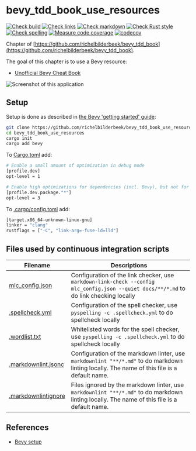 # bevy_tdd_book_use_resources

[![Check build](https://github.com/richelbilderbeek/bevy_tdd_book_use_resources/actions/workflows/check_build.yaml/badge.svg?branch=master)](https://github.com/richelbilderbeek/bevy_tdd_book_use_resources/actions/workflows/check_build.yaml)
[![Check links](https://github.com/richelbilderbeek/bevy_tdd_book_use_resources/actions/workflows/check_links.yaml/badge.svg?branch=master)](https://github.com/richelbilderbeek/bevy_tdd_book_use_resources/actions/workflows/check_links.yaml)
[![Check markdown](https://github.com/richelbilderbeek/bevy_tdd_book_use_resources/actions/workflows/check_markdown.yaml/badge.svg?branch=master)](https://github.com/richelbilderbeek/bevy_tdd_book_use_resources/actions/workflows/check_markdown.yaml)
[![Check Rust style](https://github.com/richelbilderbeek/bevy_tdd_book_use_resources/actions/workflows/check_rust_style.yaml/badge.svg?branch=master)](https://github.com/richelbilderbeek/bevy_tdd_book_use_resources/actions/workflows/check_rust_style.yaml)
[![Check spelling](https://github.com/richelbilderbeek/bevy_tdd_book_use_resources/actions/workflows/check_spelling.yaml/badge.svg?branch=master)](https://github.com/richelbilderbeek/bevy_tdd_book_use_resources/actions/workflows/check_spelling.yaml)
[![Measure code coverage](https://github.com/richelbilderbeek/bevy_tdd_book_use_resources/actions/workflows/measure_codecov.yaml/badge.svg?branch=master)](https://github.com/richelbilderbeek/bevy_tdd_book_use_resources/actions/workflows/measure_codecov.yaml)
[![codecov](https://codecov.io/gh/richelbilderbeek/bevy_tdd_book_use_resources/graph/badge.svg?token=XAVFZYDQKZ)](https://codecov.io/gh/richelbilderbeek/bevy_tdd_book_use_resources)

Chapter of [https://github.com/richelbilderbeek/bevy_tdd_book](https://github.com/richelbilderbeek/bevy_tdd_book).

The goal of this chapter is to use a Bevy resource:

- [Unofficial Bevy Cheat Book](https://bevy-cheatbook.github.io/programming/res.html)

![Screenshot of this application](add_resources.png)

## Setup

Setup is done as described in [the Bevy 'getting started' guide](https://bevyengine.org/learn/quick-start/getting-started/setup/):

```bash
git clone https://github.com/richelbilderbeek/bevy_tdd_book_use_resources
cd bevy_tdd_book_use_resources
cargo init
cargo add bevy
```

To [Cargo.toml](Cargo.toml) add:

```bash
# Enable a small amount of optimization in debug mode
[profile.dev]
opt-level = 1

# Enable high optimizations for dependencies (incl. Bevy), but not for our code:
[profile.dev.package."*"]
opt-level = 3
```

To [.cargo/config.toml](.cargo/config.toml) add:

```bash
[target.x86_64-unknown-linux-gnu]
linker = "clang"
rustflags = ["-C", "link-arg=-fuse-ld=lld"]
```

## Files used by continuous integration scripts

Filename                                  |Descriptions
------------------------------------------|--------------------------------------------------------------------------------------------------------------------------------------
[mlc_config.json](mlc_config.json)        |Configuration of the link checker, use `markdown-link-check --config mlc_config.json --quiet docs/**/*.md` to do link checking locally
[.spellcheck.yml](.spellcheck.yml)        |Configuration of the spell checker, use `pyspelling -c .spellcheck.yml` to do spellcheck locally
[.wordlist.txt](.wordlist.txt)            |Whitelisted words for the spell checker, use `pyspelling -c .spellcheck.yml` to do spellcheck locally
[.markdownlint.jsonc](.markdownlint.jsonc)|Configuration of the markdown linter, use `markdownlint "**/*.md"` to do markdown linting locally. The name of this file is a default name.
[.markdownlintignore](.markdownlintignore)|Files ignored by the markdown linter, use `markdownlint "**/*.md"` to do markdown linting locally. The name of this file is a default name.

## References

* [Bevy setup](https://bevyengine.org/learn/quick-start/getting-started/setup/)
